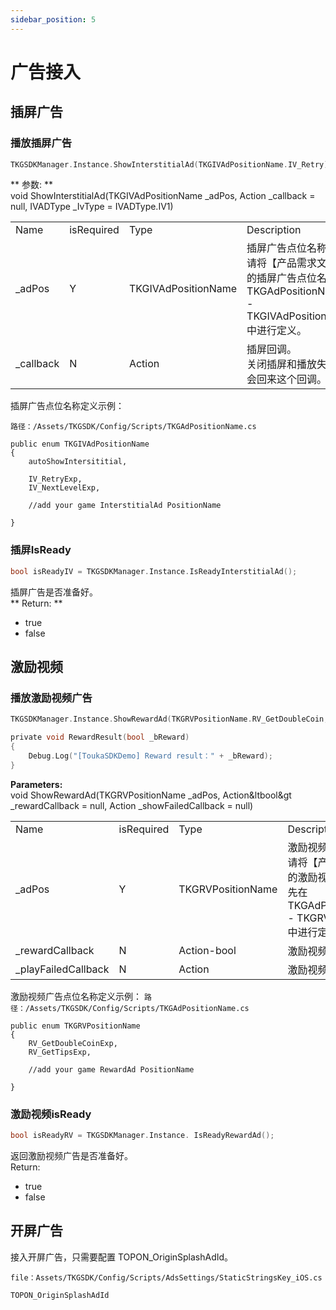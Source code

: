 ```yaml
---
sidebar_position: 5
---
```


# 广告接入

## 插屏广告 
### 播放插屏广告
```c
TKGSDKManager.Instance.ShowInterstitialAd(TKGIVAdPositionName.IV_Retry);
```
** 参数:   **  
void ShowInterstitialAd(TKGIVAdPositionName _adPos, Action _callback = null, IVADType _IvType = IVADType.IV1)

<table>
  <tr>
    <td>Name</td>
    <td>isRequired</td>
    <td>Type</td>
    <td>Description</td>
  </tr>
  <tr>
    <td>_adPos</td>
    <td>Y</td>
    <td>TKGIVAdPositionName</td>
    <td>
    插屏广告点位名称。<br />
    请将【产品需求文档】中的插屏广告点位名称先在 TKGAdPositionName.cs - TKGIVAdPositionName 中进行定义。
  </td>
  </tr>
  <tr>
    <td>_callback</td>
    <td>N</td>
    <td>Action</td>
    <td>
    插屏回调。<br />
    关闭插屏和播放失败等都会回来这个回调。
    </td>
  </tr>
</table>

插屏广告点位名称定义示例：

`路径：/Assets/TKGSDK/Config/Scripts/TKGAdPositionName.cs`

```
public enum TKGIVAdPositionName
{
    autoShowIntersititial,  

    IV_RetryExp,
    IV_NextLevelExp,

    //add your game InterstitialAd PositionName
    
}
```
        
### 插屏IsReady 
```c
bool isReadyIV = TKGSDKManager.Instance.IsReadyInterstitialAd();
```  
插屏广告是否准备好。  
** Return: **  
- true  
- false 

## 激励视频
### 播放激励视频广告 

```c
TKGSDKManager.Instance.ShowRewardAd(TKGRVPositionName.RV_GetDoubleCoin, RewardResult);

private void RewardResult(bool _bReward)
{
    Debug.Log("[ToukaSDKDemo] Reward result：" + _bReward);
}
```
**Parameters:**   
void ShowRewardAd(TKGRVPositionName _adPos, Action&ltbool&gt _rewardCallback = null, Action _showFailedCallback = null)

<table>
  <tr>
    <td>Name</td>
    <td>isRequired</td>
    <td>Type</td>
    <td>Description</td>
  </tr>
  <tr>
    <td>_adPos</td>
    <td>Y</td>
    <td>TKGRVPositionName</td>
    <td>
    激励视频点位名称。 <br />
    请将【产品需求文档】中的激励视频广告点位名称先在 TKGAdPositionName.cs - TKGRVPositionName 中进行定义。
    </td>
  </tr>
  <tr>
    <td>_rewardCallback</td>
    <td>N</td>
    <td>
    Action-bool</td>
    <td>激励视频奖励回调。 </td>
    </tr>
    <tr>
    <td>_playFailedCallback</td>
    <td>N</td>
    <td>Action</td>
    <td>激励视频播放失败回调。 </td>
    </tr>
</table>         

激励视频广告点位名称定义示例：
`路径：/Assets/TKGSDK/Config/Scripts/TKGAdPositionName.cs`
```
public enum TKGRVPositionName
{
    RV_GetDoubleCoinExp,
    RV_GetTipsExp,

    //add your game RewardAd PositionName

}
```

### 激励视频isReady
```c
bool isReadyRV = TKGSDKManager.Instance. IsReadyRewardAd();
```
返回激励视频广告是否准备好。   
Return:   
- true  
- false  

## 开屏广告
接入开屏广告，只需要配置 TOPON_OriginSplashAdId。

`file：Assets/TKGSDK/Config/Scripts/AdsSettings/StaticStringsKey_iOS.cs`

```
TOPON_OriginSplashAdId
```